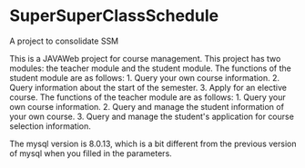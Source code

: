 # SuperSuperClassSchedule

A project to consolidate SSM

This is a JAVAWeb project for course management. This project has two modules: the teacher module and the student module.
The functions of the student module are as follows: 
	1. Query your own course information.
	2. Query information about the start of the semester.
	3. Apply for an elective course.
The functions of the teacher module are as follows: 
	1. Query your own course information. 
	2. Query and manage the student information of your own course. 
	3. Query and manage the student's application for course selection information.


The mysql version is 8.0.13, which is a bit different from the previous version of mysql when you filled in the parameters.

